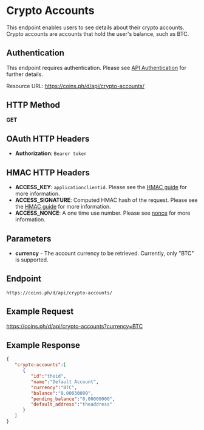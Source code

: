 # Crypto Accounts

This endpoint enables users to see details about their crypto accounts. Crypto
accounts are accounts that hold the user's balance, such as BTC.

## Authentication

This endpoint requires authentication. Please see
[API Authentication](auth.html) for further details.


Resource URL: https://coins.ph/d/api/crypto-accounts/

## HTTP Method

**GET**

## OAuth HTTP Headers

* **Authorization**: `Bearer token`

## HMAC HTTP Headers

* **ACCESS_KEY**: `applicationclientid`. Please see the [HMAC guide](hmac-auth.html) for more information.
* **ACCESS_SIGNATURE**: Computed HMAC hash of the request. Please see the [HMAC guide](hmac-auth.html) for more information.
* **ACCESS_NONCE**: A one time use number. Please see [nonce](auth.html) for more information.

## Parameters

* **currency** - The account currency to be retrieved. Currently, only "BTC" is supported.

## Endpoint

`https://coins.ph/d/api/crypto-accounts/`

## Example Request

https://coins.ph/d/api/crypto-accounts?currency=BTC

## Example Response

```json
{
   "crypto-accounts":[
      {
         "id":"theid",
         "name":"Default Account",
         "currency":"BTC",
         "balance":"0.00030000",
         "pending_balance":"0.00000000",
         "default_address":"theaddress"
      }
   ]
}
```
